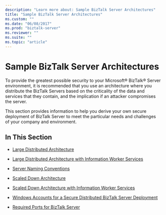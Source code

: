 ```yaml
---
description: "Learn more about: Sample BizTalk Server Architectures"
title: "Sample BizTalk Server Architectures"
ms.custom: ""
ms.date: "06/08/2017"
ms.prod: "biztalk-server"
ms.reviewer: ""
ms.suite: ""
ms.topic: "article"
---
```

# Sample BizTalk Server Architectures
To provide the greatest possible security to your Microsoft® BizTalk® Server environment, it is recommended that you use an architecture where you distribute the BizTalk Servers based on the criticality of the data and services that they contain, and the implication if an attacker compromises the server.  
  
 This section provides information to help you derive your own secure deployment of BizTalk Server to meet the particular needs and challenges of your company and environment.  
  
## In This Section  
  
-   [Large Distributed Architecture](../core/large-distributed-architecture.md)  
  
-   [Large Distributed Architecture with Information Worker Services](../core/large-distributed-architecture-with-information-worker-services.md)  
  
-   [Server Naming Conventions](../core/server-naming-conventions.md)  
  
-   [Scaled Down Architecture](../core/scaled-down-architecture.md)  
  
-   [Scaled Down Architecture with Information Worker Services](../core/scaled-down-architecture-with-information-worker-services.md)  
  
-   [Windows Accounts for a Secure Distributed BizTalk Server Deployment](../core/windows-accounts-for-a-secure-distributed-biztalk-server-deployment.md)  
  
-   [Required Ports for BizTalk Server](../core/required-ports-for-biztalk-server.md)
